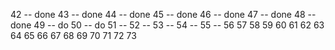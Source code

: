 42 -- done 
43 -- done
44 -- done
45 -- done
46 -- done
47 -- done
48 -- done
49 -- do
50 -- do
51 --
52 --
53 --
54 --
55 --
56
57
58
59
60
61
62
63
64
65
66
67
68
69
70
71
72
73
